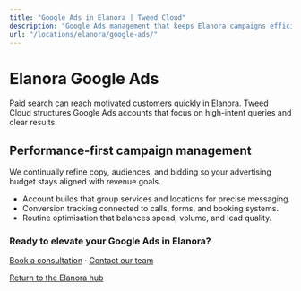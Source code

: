 ```yaml
---
title: "Google Ads in Elanora | Tweed Cloud"
description: "Google Ads management that keeps Elanora campaigns efficient and measurable."
url: "/locations/elanora/google-ads/"
---
```


# Elanora Google Ads

Paid search can reach motivated customers quickly in Elanora. Tweed Cloud structures Google Ads accounts that focus on high-intent queries and clear results.

## Performance-first campaign management

We continually refine copy, audiences, and bidding so your advertising budget stays aligned with revenue goals.

- Account builds that group services and locations for precise messaging.
- Conversion tracking connected to calls, forms, and booking systems.
- Routine optimisation that balances spend, volume, and lead quality.

### Ready to elevate your Google Ads in Elanora?

[Book a consultation](/consultation/) · [Contact our team](/contact/)

[Return to the Elanora hub](/locations/elanora/)

